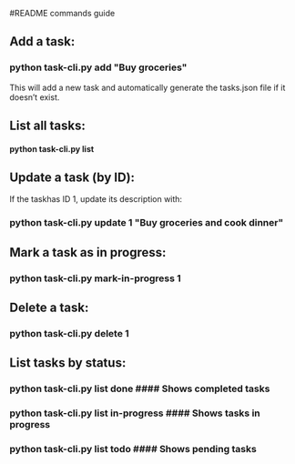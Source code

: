 #README commands guide

##  Add a task:

### python task-cli.py add "Buy groceries"

This will add a new task and automatically generate the tasks.json file if it doesn’t exist.

## List all tasks:

#### python task-cli.py list

## Update a task (by ID):

If the taskhas ID 1, update its description with:

### python task-cli.py update 1 "Buy groceries and cook dinner"

## Mark a task as in progress:

### python task-cli.py mark-in-progress 1

## Delete a task:

### python task-cli.py delete 1

## List tasks by status:

### python task-cli.py list done      #### Shows completed tasks
### python task-cli.py list in-progress   #### Shows tasks in progress
### python task-cli.py list todo          #### Shows pending tasks
